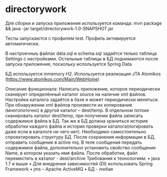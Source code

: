# directorywork

Для сборки и запуска приложения используется команда:
mvn package && java -jar target/directorywork-1.0-SNAPSHOT.jar

Тесты запускаются с профилем test. Профиль активируется автоматически.

В настроечныъ файлах data.sql и schema.sql задаётся телько таблица Settings c настройками.
Остальные таблицы в БД поднимаются после запуска приложения, поскольку используется Spring Data

БД используется inmemory H2.
Используется реализация JTA Atomikos (https://www.atomikos.com/Main/WebHome)

Описание функционала:
Написать приложение,  которое периодически сканирует определённый каталог source  на наличие xml файлов. Настройка каталога задаётся в базе и может периодически меняться.
При обнаружении xml файлов произвести их копирование (многопоточно) в другой каталог – dest/temp.
В отдельном потоке сканировать каталог dest/temp, при получении файла записать содержимое файла в БД. Так же в БД должна храниться история обработки каждого файла и история проверки каталога(логировать  даже если в каталоге ни чего нет). 
Необходимо самостоятельно спроектировать структуру БД.
После сохранения информации в БД, отправить сообщение в active mq. В теле сообщения передать содержимое файла, дополнительно установить свойство сообщения Name, в котором указать имя файла.
После обработки, файл переместить в каталог - dest/archive
Требования к технологиям:
    • java 1.7 и выше
    • Для внедрения зависимостей (DI) использовать Spring Framework
    • jms – Apache ActiveMQ
    • БД - любая
 
